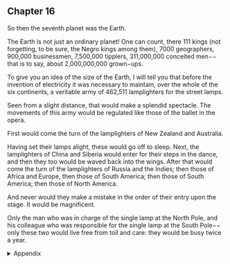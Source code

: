## Chapter 16


So then the seventh planet was the Earth.

The Earth is not just an ordinary planet! One can count, there 111 kings (not
forgetting, to be sure, the Negro kings among them), 7000 geographers, 900,000
businessmen, 7,500,000 tipplers, 311,000,000 conceited men−− that is to say,
about 2,000,000,000 grown−ups.

To give you an idea of the size of the Earth, I will tell you that before the
invention of electricity it was necessary to maintain, over the whole of the six
continents, a veritable army of 462,511 lamplighters for the street lamps.

Seen from a slight distance, that would make a splendid spectacle. The
movements of this army would be regulated like those of the ballet in the opera.

First would come the turn of the lamplighters of New Zealand and Australia.

Having set their lamps alight, these would go off to sleep. Next, the lamplighters
of China and Siberia would enter for their steps in the dance, and then they too
would be waved back into the wings. After that would come the turn of the
lamplighters of Russia and the Indies; then those of Africa and Europe, then those
of South America; then those of South America; then those of North America.

And never would they make a mistake in the order of their entry upon the stage. It
would be magnificent.

Only the man who was in charge of the single lamp at the North Pole, and his
colleague who was responsible for the single lamp at the South Pole−− only these
two would live free from toil and care: they would be busy twice a year.



<details>
<summary>Appendix</summary>

<p>第 7 个星球就是地球。</p>

<p>地球上有数百个国王，数以万计的商人、酒鬼、自负的人、点灯人……</p>

</details>